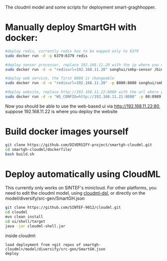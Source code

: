 The cloudml model and some scripts for deployment smart-graghhopper.

Manually deploy SmartGH with docker:
==========

```bash
#deploy redis, currently redis has to be mapped only to 6379
sudo docker run -d -p 6379:6379 redis

#deploy sensor processor, replace 192.168.11.20 with the ip where you deploy redis, no port
sudo docker run -d -e "redisurl=192.168.11.20" songhui/smhp-sensor /bin/bash /opt/gh/run_sensor.sh

#deploy web service, the first 8080 is changeable
sudo docker run -d -e "redisurl=192.168.11.20" -p 8080:8080 songhui/smhp-hopper-tomcat /bin/bash /opt/gh/run_hopper.sh

#deploy website, replace http://192.168.11.22:8080 with the url where you deploy the web service, with a port this time, and do not forget "http://", the port 80 is changeable
sudo docker run -d -e "WS_CONFIG=http://192.168.11.21:8080" -p 80:8989 songhui/smhp-web /bin/bash /opt/gh/run_web.sh
```

Now you should be able to use the web-based ui via http://192.168.11.22:80, suppose 192.168.11.22 is where you deploy the website

Build docker images yourself
===================

``` bash
git clone https://github.com/DIVERSIFY-project/smartgh-cloudml.git
cd smartgh-cloudml/dockerfile/
bash build.sh
```

Deploy automatically using CloudML
==================================

This currently only works on SINTEF's minicloud. For other platforms, you need to edit the cloudml model, using [cloudml-dsl](https://github.com/SINTEF-9012/cloudml-dsl), or directly on the model/diversify/src-gen/SmartGH.json

``` bash
git clone https://github.com/SINTEF-9012/cloudml.git
cd cloudml
mvn clean install
cd ui/shell/target
java -jar cloudml-shell.jar
```
inside cloudml:
```
load deployment from <git repos of smartgh-cloudml>/model/diversify/src-gen/SmartGH.json
deploy
```
